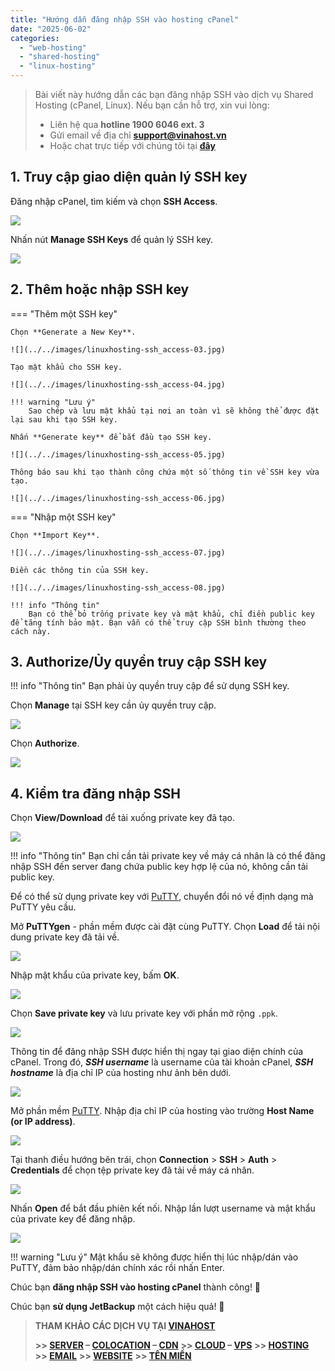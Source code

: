 ```yaml
---
title: "Hướng dẫn đăng nhập SSH vào hosting cPanel"
date: "2025-06-02"
categories:
  - "web-hosting"
  - "shared-hosting"
  - "linux-hosting"
---
```


> Bài viết này hướng dẫn các bạn đăng nhập SSH vào dịch vụ Shared Hosting (cPanel, Linux). Nếu bạn cần hỗ trợ, xin vui lòng:
>
> - Liên hệ qua **hotline 1900 6046 ext. 3**
> - Gửi email về địa chỉ [**support@vinahost.vn**](mailto:support@vinahost.vn)
> - Hoặc chat trực tiếp với chúng tôi tại [**đây**](https://livechat.vinahost.vn/chat.php)


## 1. Truy cập giao diện quản lý SSH key

Đăng nhập cPanel, tìm kiếm và chọn **SSH Access**.

![](../../images/linuxhosting-ssh_access-01.jpg)

Nhấn nút **Manage SSH Keys** để quản lý SSH key.

![](../../images/linuxhosting-ssh_access-02.jpg)


## 2. Thêm hoặc nhập SSH key

=== "Thêm một SSH key"

    Chọn **Generate a New Key**.

    ![](../../images/linuxhosting-ssh_access-03.jpg)

    Tạo mật khẩu cho SSH key.

    ![](../../images/linuxhosting-ssh_access-04.jpg)

    !!! warning "Lưu ý"
        Sao chép và lưu mật khẩu tại nơi an toàn vì sẽ không thể được đặt lại sau khi tạo SSH key.

    Nhấn **Generate key** để bắt đầu tạo SSH key.

    ![](../../images/linuxhosting-ssh_access-05.jpg)

    Thông báo sau khi tạo thành công chứa một số thông tin về SSH key vừa tạo.

    ![](../../images/linuxhosting-ssh_access-06.jpg)

=== "Nhập một SSH key"

    Chọn **Import Key**.

    ![](../../images/linuxhosting-ssh_access-07.jpg)

    Điền các thông tin của SSH key.

    ![](../../images/linuxhosting-ssh_access-08.jpg)

    !!! info "Thông tin"
        Bạn có thể bỏ trống private key và mật khẩu, chỉ điền public key để tăng tính bảo mật. Bạn vẫn có thể truy cập SSH bình thường theo cách này.


## 3. Authorize/Ủy quyền truy cập SSH key

!!! info "Thông tin"
    Bạn phải ủy quyền truy cập để sử dụng SSH key.

Chọn **Manage** tại SSH key cần ủy quyền truy cập.

![](../../images/linuxhosting-ssh_access-09.jpg)

Chọn **Authorize**.

![](../../images/linuxhosting-ssh_access-10.jpg)


## 4. Kiểm tra đăng nhập SSH

Chọn **Vỉew/Download** để tải xuống private key đã tạo.

![](../../images/linuxhosting-ssh_access-11.jpg)

!!! info "Thông tin"
    Bạn chỉ cần tải private key về máy cá nhân là có thể đăng nhập SSH đến server đang chứa public key hợp lệ của nó, không cần tải public key.

Để có thể sử dụng private key với [PuTTY](https://vinahost.vn/putty-la-gi/), chuyển đổi nó về định dạng mà PuTTY yêu cầu.

Mở **PuTTYgen** - phần mềm được cài đặt cùng PuTTY. Chọn **Load** để tải nội dung private key đã tải về.

![](../../images/linuxhosting-ssh_access-15.jpg)

Nhập mật khẩu của private key, bấm **OK**.

![](../../images/linuxhosting-ssh_access-16.jpg)

Chọn **Save private key** và lưu private key với phần mở rộng `.ppk`.

![](../../images/linuxhosting-ssh_access-17.jpg)

Thông tin để đăng nhập SSH được hiển thị ngay tại giao diện chính của cPanel. Trong đó, ***SSH username*** là username của tài khoản cPanel, ***SSH hostname*** là địa chỉ IP của hosting như ảnh bên dưới.

![](../../images/linuxhosting-ssh_access-12.jpg)

Mở phần mềm [PuTTY](https://vinahost.vn/putty-la-gi/). Nhập địa chỉ IP của hosting vào trường **Host Name (or IP address)**.

![](../../images/linuxhosting-ssh_access-13.jpg)

Tại thanh điều hướng bên trái, chọn **Connection** > **SSH** > **Auth** > **Credentials** để chọn tệp private key đã tải về máy cá nhân.

![](../../images/linuxhosting-ssh_access-14.jpg)

Nhấn **Open** để bắt đầu phiên kết nối.
Nhập lần lượt username và mật khẩu của private key để đăng nhập.

![](../../images/linuxhosting-ssh_access-18.jpg)

!!! warning "Lưu ý"
    Mật khẩu sẽ không được hiển thị lúc nhập/dán vào PuTTY, đảm bảo nhập/dán chính xác rồi nhấn Enter.


Chúc bạn **đăng nhập SSH vào hosting cPanel** thành công! 🍻

Chúc bạn **sử dụng JetBackup** một cách hiệu quả! 🍻

> **THAM KHẢO CÁC DỊCH VỤ TẠI [VINAHOST](https://vinahost.vn/)**
>
> **\>> [SERVER](https://vinahost.vn/thue-may-chu-rieng/) – [COLOCATION](https://vinahost.vn/colocation.html) – [CDN](https://vinahost.vn/dich-vu-cdn-chuyen-nghiep)**
> **\>> [CLOUD](https://vinahost.vn/cloud-server-gia-re/) – [VPS](https://vinahost.vn/vps-ssd-chuyen-nghiep/)**
> **\>> [HOSTING](https://vinahost.vn/wordpress-hosting)**
> **\>> [EMAIL](https://vinahost.vn/email-hosting)**
> **\>> [WEBSITE](http://vinawebsite.vn/)**
> **\>> [TÊN MIỀN](https://vinahost.vn/ten-mien-gia-re/)**
